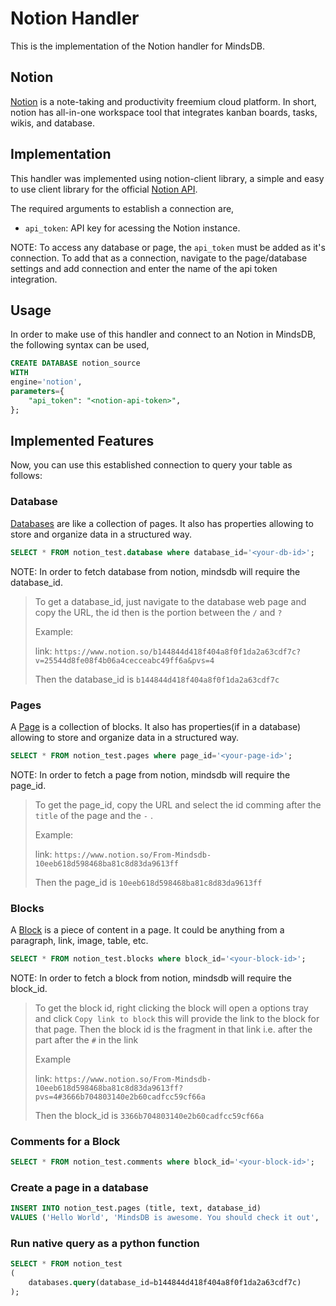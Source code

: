 # Notion Handler

This is the implementation of the Notion handler for MindsDB.

## Notion
[Notion](https://www.notion.so/help/guides/what-is-notion) is a note-taking and productivity freemium cloud platform.
In short, notion has all-in-one workspace tool that integrates kanban boards, tasks, wikis, and database.

## Implementation
This handler was implemented using notion-client library, a simple and easy to use client library for the official [Notion API](https://developers.notion.com/).


The required arguments to establish a connection are,
* `api_token`: API key for acessing the Notion instance.

NOTE: To access any database or page, the `api_token` must be added as it's connection. To add that as a connection, navigate to the page/database settings and add connection and enter the name of the api token integration.

## Usage
In order to make use of this handler and connect to an Notion in MindsDB, the following syntax can be used,

```sql
CREATE DATABASE notion_source
WITH
engine='notion',
parameters={
    "api_token": "<notion-api-token>",
};
```

## Implemented Features

Now, you can use this established connection to query your table as follows:

### Database

[Databases](https://developers.notion.com/reference/database) are like a collection of pages. It also has properties allowing to store and organize data in a structured way.

```sql
SELECT * FROM notion_test.database where database_id='<your-db-id>';
```

NOTE: In order to fetch database from notion, mindsdb will require the database_id.

> To get a database_id, just navigate to the database web page and copy the URL, the id then is the portion between the `/` and `?`
>
> Example:
>
> link: `https://www.notion.so/b144844d418f404a8f0f1da2a63cdf7c?v=25544d8fe08f4b06a4cecceabc49ff6a&pvs=4`
>
> Then the database_id is `b144844d418f404a8f0f1da2a63cdf7c`

### Pages

A [Page](https://developers.notion.com/reference/page) is a collection of blocks. It also has properties(if in a database) allowing to store and organize data in a structured way.

```sql
SELECT * FROM notion_test.pages where page_id='<your-page-id>';
```

NOTE: In order to fetch a page from notion, mindsdb will require the page_id.

> To get the page_id, copy the URL and select the id comming after the `title` of the page and the `-` .
>
> Example:
>
> link: `https://www.notion.so/From-Mindsdb-10eeb618d598468ba81c8d83da9613ff`
>
> Then the page_id is `10eeb618d598468ba81c8d83da9613ff`

### Blocks

A [Block](https://developers.notion.com/reference/block) is a piece of content in a page. It could be anything from a paragraph, link, image, table, etc.

```sql
SELECT * FROM notion_test.blocks where block_id='<your-block-id>';
```

NOTE: In order to fetch a block from notion, mindsdb will require the block_id.

> To get the block id, right clicking the block will open a options tray and click `Copy link to block` this will provide the link to the block for that page. Then the block id is the fragment in that link i.e. after the part after the `#` in the link
>
> Example
>
> link: `https://www.notion.so/From-Mindsdb-10eeb618d598468ba81c8d83da9613ff?pvs=4#3666b704803140e2b60cadfcc59cf66a`
>
> Then the block_id is `3366b704803140e2b60cadfcc59cf66a`

### Comments for a Block

```sql
SELECT * FROM notion_test.comments where block_id='<your-block-id>';
```

### Create a page in a database

```sql
INSERT INTO notion_test.pages (title, text, database_id)
VALUES ('Hello World', 'MindsDB is awesome. You should check it out', '<your-database-id>');
```

### Run native query as a python function

```sql
SELECT * FROM notion_test
(
    databases.query(database_id=b144844d418f404a8f0f1da2a63cdf7c)
);
```

